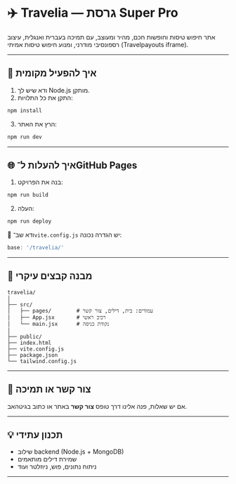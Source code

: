 # ✈️ Travelia — גרסת Super Pro

אתר חיפוש טיסות וחופשות חכם, מהיר ומעוצב, עם תמיכה בעברית ואנגלית, עיצוב רספונסיבי מודרני, ומנוע חיפוש טיסות אמיתי (Travelpayouts iframe).

---

## 🚀 איך להפעיל מקומית

1. ודא שיש לך Node.js מותקן.
2. התקן את כל התלויות:
```bash
npm install
```

3. הרץ את האתר:
```bash
npm run dev
```

---

## 🌐 איך להעלות ל־GitHub Pages

1. בנה את הפרויקט:
```bash
npm run build
```

2. העלה:
```bash
npm run deploy
```

📌 ודא שב־`vite.config.js` יש הגדרה נכונה:
```js
base: '/travelia/'
```

---

## 📁 מבנה קבצים עיקרי

```
travelia/
│
├── src/
│   ├── pages/        # עמודים: בית, דילים, צור קשר
│   ├── App.jsx       # רכיב ראשי
│   └── main.jsx      # נקודת כניסה
│
├── public/
├── index.html
├── vite.config.js
├── package.json
└── tailwind.config.js
```

---

## 💬 צור קשר או תמיכה

אם יש שאלות, פנה אלינו דרך טופס **צור קשר** באתר או כתוב בגיטהאב.

---

## 💡 תכנון עתידי

- שילוב backend (Node.js + MongoDB)
- שמירת דילים מותאמים
- ניתוח נתונים, פוש, ניוזלטר ועוד

---
